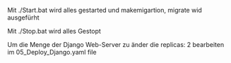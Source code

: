 Mit ./Start.bat wird alles gestarted und makemigartion, migrate wid ausgefürht

Mit ./Stop.bat wird alles Gestopt

Um die Menge der Django Web-Server zu änder die replicas: 2  bearbeiten im 05_Deploy_Django.yaml file